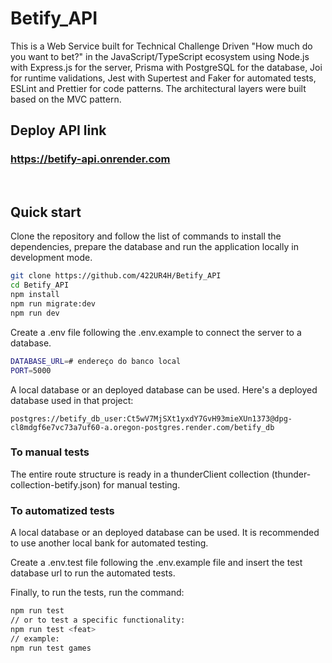 # Betify_API

This is a Web Service built for Technical Challenge Driven "How much do you want to bet?" in the JavaScript/TypeScript ecosystem using Node.js with Express.js for the server, Prisma with PostgreSQL for the database, Joi for runtime validations, Jest with Supertest and Faker for automated tests, ESLint and Prettier for code patterns.
The architectural layers were built based on the MVC pattern.


## Deploy API link

### https://betify-api.onrender.com
<br />


## Quick start

Clone the repository and follow the list of commands to install the dependencies, prepare the database and run the application locally in development mode.

```bash
git clone https://github.com/422UR4H/Betify_API
cd Betify_API
npm install
npm run migrate:dev
npm run dev
```

Create a .env file following the .env.example to connect the server to a database.
```bash
DATABASE_URL=# endereço do banco local 
PORT=5000
```

A local database or an deployed database can be used.
Here's a deployed database used in that project:
```url
postgres://betify_db_user:Ct5wV7MjSXt1yxdY7GvH93mieXUn1373@dpg-cl8mdgf6e7vc73a7uf60-a.oregon-postgres.render.com/betify_db
```

### To manual tests

The entire route structure is ready in a thunderClient collection (thunder-collection-betify.json) for manual testing.

### To automatized tests

A local database or an deployed database can be used.
It is recommended to use another local bank for automated testing.

Create a .env.test file following the .env.example file and insert the test database url to run the automated tests.

Finally, to run the tests, run the command:

```bash
npm run test
// or to test a specific functionality:
npm run test <feat>
// example:
npm run test games
```
